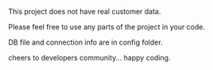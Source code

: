 This project does not have real customer data.

Please feel free to use any parts of the project in your code.

DB file and connection info are in config folder.

cheers to developers community... happy coding.
